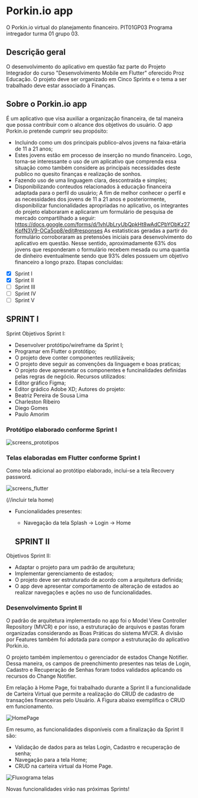 # **Porkin.io app**
O Porkin.io virtual do planejamento financeiro.
PIT01GP03
Programa intregador turma 01 grupo 03.
## Descrição geral
O desenvolvimento do aplicativo em questão faz parte do Projeto Integrador do curso "Desenvolvimento Mobile em Flutter" oferecido Proz Educação.
O projeto deve ser organizado em Cinco Sprints e o tema a ser trabalhado deve estar associado à Finanças.
## Sobre o Porkin.io app
É um aplicativo que visa auxiliar a organização financeira, de tal maneira que possa contribuir com o alcance dos objetivos do usuário.
O app Porkin.io pretende cumprir seu propósito:
- Incluindo como um dos principais publico-alvos jovens na faixa-etária de 11 a 21 anos;
- Estes jovens estão em processo de inserção no mundo financeiro. Logo, torna-se interessante o uso de um aplicativo que comprenda essa situação como também considere as principais necessidades deste publico no quesito finanças e realização de sonhos.
- Fazendo uso de uma linguagem clara, descontraída e simples;
- Disponibilizando conteudos relacionados à educação financeira adaptada para o perfil do usuário;
A fim de melhor conhecer o perfil e as necessidades dos jovens de 11 a 21 anos e posteriormente, disponibilizar funcionalidades apropriadas no aplicativo, os integrantes do projeto elaboraram e aplicaram um formulário de pesquisa de mercado compartilhado a seguir:
https://docs.google.com/forms/d/1vhUbLryUbQpkHt8wAdCPbYObKz27KpfN3V9-OCa5op8/edit#responses
As estatisticas geradas a partir do formulário corroboraram as pretensões iniciais para desenvolvimento do aplicativo em questão. Nesse sentido, aproximadamente 63% dos jovens que responderam o formulário recebem mesada ou uma quantia de dinheiro eventualmente sendo que 93% deles possuem um objetivo financeiro a longo prazo.
Etapas concluídas:
- [x] Sprint I
- [X] Sprint II
- [ ] Sprint III
- [ ] Sprint IV
- [ ] Sprint V

## SPRINT I
Sprint Objetivos Sprint I:

- Desenvolver protótipo/wireframe da Sprint I;
- Programar em Flutter o protótipo;
- O projeto deve conter componentes reutilizáveis; 
- O projeto deve seguir as convenções da linguagem e boas praticas;
- O projeto deve apresnetar os componentes e funcinalidades definidas pelas regras de negócio.
Recursos utilizados:
- Editor gráfico Figma;
- Editor grádico Adobe XD;
Autores do projeto:
- Beatriz Pereira de Sousa Lima
- Charleston Ribeiro
- Diego Gomes
- Paulo Amorim
### Protótipo elaborado conforme Sprint I
![screens_prototipos](https://user-images.githubusercontent.com/108772866/198699526-6d94e51f-df4f-4d22-be44-b540795b3ddf.jpeg)
### Telas elaboradas em Flutter conforme Sprint I
Como tela adicional ao protótipo elaborado, inclui-se a tela Recovery password.

![screens_flutter](https://user-images.githubusercontent.com/108772866/198755644-fc47a5e5-ae01-42bf-965a-d39e418b9acf.png)


(//incluir tela home)

- Funcionalidades presentes:
  - Navegação da tela Splash -> Login -> Home

  ## SPRINT II
 Objetivos Sprint II:

- Adaptar o projeto para um padrão de arquitetura;
- Implementar gerenciamento de estados;
- O projeto deve ser estruturado de acordo com a arquitetura definida; 
- O app deve apresentar comportamento de alteração de estados ao realizar navegações e ações no uso de funcionalidades.

### Desenvolvimento Sprint II

O padrão de arquitetura implementado no app foi o Model View Controller Repository (MVCR) e por isso, a estruturação de arquivos e pastas foram organizadas considerando as Boas Práticas do sistema MVCR. A divisão por Features também foi adotada para compor a estruturação do aplicativo Porkin.io.

O projeto também implementou o gerenciador de estados Change Notifier. Dessa maneira, os campos de preenchimento presentes nas telas de Login, Cadastro e Recuperação de Senhas foram todos validados aplicando os recursos do Change Notifier.

Em relação à Home Page, foi trabalhado durante a Sprint II a funcionalidade de Carteira Virtual que permite a realização do CRUD de cadastro de transações financeiras pelo Usuário. A Figura abaixo exemplifica o CRUD em funcionamento. 


![HomePage](https://user-images.githubusercontent.com/108772866/206205216-56242830-2c72-42ed-9933-4f82757863bb.png)


Em resumo, as funcionalidades disponíveis com a finalização da Sprint II são:
- Validação de dados para as telas Login, Cadastro e recuperação de senha;
- Navegação para a tela Home;
- CRUD na carteira virtual da Home Page.

![Fluxograma telas](https://user-images.githubusercontent.com/108772866/206206037-60110ad8-5982-4373-b76a-949440993bf8.png)


Novas funcionalidades virão nas próximas Sprints!





